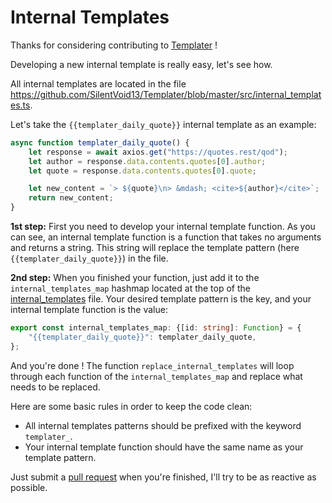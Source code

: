 # Internal Templates

Thanks for considering contributing to [Templater](https://github.com/SilentVoid13/Templater) !

Developing a new internal template is really easy, let's see how.

All internal templates are located in the file https://github.com/SilentVoid13/Templater/blob/master/src/internal_templates.ts.

Let's take the `{{templater_daily_quote}}` internal template as an example:

```typescript
async function templater_daily_quote() {
    let response = await axios.get("https://quotes.rest/qod");
    let author = response.data.contents.quotes[0].author;
    let quote = response.data.contents.quotes[0].quote;

    let new_content = `> ${quote}\n> &mdash; <cite>${author}</cite>`;
    return new_content;
}
```

**1st step:** First you need to develop your internal template function. As you can see, an internal template function is a function that takes no arguments and returns a string. This string will replace the template pattern (here `{{templater_daily_quote}}`) in the file.

**2nd step:** When you finished your function, just add it to the `internal_templates_map` hashmap located at the top of the [internal_templates](https://github.com/SilentVoid13/Templater/blob/master/src/internal_templates.ts) file. Your desired template pattern is the key, and your internal template function is the value:

```typescript
export const internal_templates_map: {[id: string]: Function} = {
    "{{templater_daily_quote}}": templater_daily_quote,
};
```

And you're done ! The function `replace_internal_templates` will loop through each function of the `internal_templates_map` and replace what needs to be replaced.

Here are some basic rules in order to keep the code clean:

- All internal templates patterns should be prefixed with the keyword `templater_`.
- Your internal template function should have the same name as your template pattern.

Just submit a [pull request](https://github.com/SilentVoid13/Templater) when you're finished, I'll try to be as reactive as possible.

